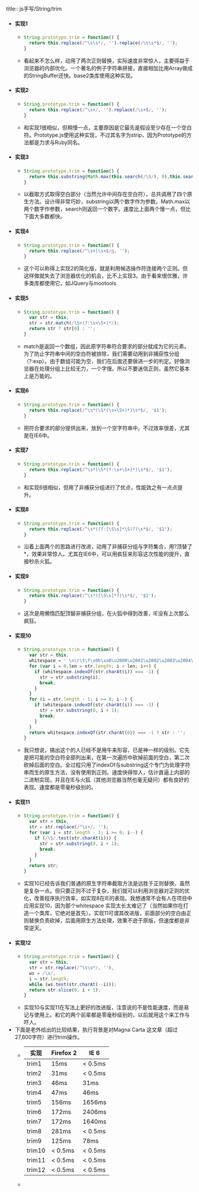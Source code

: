 title:: js手写/String/trim

- #### 实现1
	- ```js
	  String.prototype.trim = function() {
	    return this.replace(/^\s\s*/, '').replace(/\s\s*$/, '');
	  }
	  ```
	- 看起来不怎么样，动用了两次正则替换，实际速度非常惊人，主要得益于浏览器的内部优化。一个著名的例子字符串拼接，直接相加比用Array做成的StringBuffer还快。base2类库使用这种实现。
- #### 实现2
	- ```js
	  String.prototype.trim = function() {
	    return this.replace(/^\s+/, '').replace(/\s+$/, '');
	  }
	  ```
	- 和实现1很相似，但稍慢一点，主要原因是它最先是假设至少存在一个空白符。Prototype.js使用这种实现，不过其名字为strip，因为Prototype的方法都是力求与Ruby同名。
- #### 实现3
	- ```js
	  String.prototype.trim = function() {
	    return this.substring(Math.max(this.search(/\S/), 0),this.search(/\S\s*$/) + 1);
	  }
	  ```
	- 以截取方式取得空白部分（当然允许中间存在空白符），总共调用了四个原生方法。设计得非常巧妙，substring以两个数字作为参数。Math.max以两个数字作参数，search则返回一个数字。速度比上面两个慢一点，但比下面大多数都快。
- #### 实现4
	- ```js
	  String.prototype.trim = function() {
	    return this.replace(/^\s+|\s+$/g, '');
	  }
	  ```
	- 这个可以称得上实现2的简化版，就是利用候选操作符连接两个正则。但这样做就失去了浏览器优化的机会，比不上实现3。由于看来很优雅，许多类库都使用它，如JQuery与mootools
- #### 实现5
	- ```js
	  String.prototype.trim = function() {
	    var str = this;
	    str = str.match(/\S+(?:\s+\S+)*/);
	    return str ? str[0] : '';
	  }
	  ```
	- match是返回一个数组，因此原字符串符合要求的部分就成为它的元素。为了防止字符串中间的空白符被排除，我们需要动用到非捕获性分组（?:exp）。由于数组可能为空，我们在后面还要做进一步的判定。好像浏览器在处理分组上比较无力，一个字慢。所以不要迷信正则，虽然它基本上是万能的。
- #### 实现6
	- ```js
	  String.prototype.trim = function() {
	    return this.replace(/^\s*(\S*(\s+\S+)*)\s*$/, '$1');
	  }
	  ```
	- 把符合要求的部分提供出来，放到一个空字符串中。不过效率很差，尤其是在IE6中。
- #### 实现7
	- ```js
	  String.prototype.trim = function() {
	    return this.replace(/^\s*(\S*(?:\s+\S+)*)\s*$/, '$1');
	  }
	  ```
	- 和实现6很相似，但用了非捕获分组进行了优点，性能效之有一点点提升。
- #### 实现8
	- ```js
	  String.prototype.trim = function() {
	    return this.replace(/^\s*((?:[\S\s]*\S)?)\s*$/, '$1');
	  }
	  ```
	- 沿着上面两个的思路进行改进，动用了非捕获分组与字符集合，用?顶替了*，效果非常惊人。尤其在IE6中，可以用疯狂来形容这次性能的提升，直接秒杀火狐。
- #### 实现9
	- ```js
	  String.prototype.trim = function() {
	    return this.replace(/^\s*([\S\s]*?)\s*$/, '$1');
	  }
	  ```
	- 这次是用懒惰匹配顶替非捕获分组，在火狐中得到改善，IE没有上次那么疯狂。
- #### 实现10
	- ```js
	  String.prototype.trim = function() {
	    var str = this,
	    whitespace = ' \n\r\t\f\x0b\xa0\u2000\u2001\u2002\u2003\u2004\u2005\u2006\u2007\u2008\u2009\u200a\u200b\u2028\u2029\u3000';
	    for (var i = 0,len = str.length; i < len; i++) {
	      if (whitespace.indexOf(str.charAt(i)) === -1) {
	        str = str.substring(i);
	        break;
	      }
	    }
	    for (i = str.length - 1; i >= 0; i--) {
	      if (whitespace.indexOf(str.charAt(i)) === -1) {
	        str = str.substring(0, i + 1);
	        break;
	      }
	    }
	    return whitespace.indexOf(str.charAt(0)) === -1 ? str : '';
	  }
	  ```
	- 我只想说，搞出这个的人已经不是用牛来形容，已是神一样的级别。它先是把可能的空白符全部列出来，在第一次遍历中砍掉前面的空白，第二次砍掉后面的空白。全过程只用了indexOf与substring这个专门为处理字符串而生的原生方法，没有使用到正则。速度快得惊人，估计直逼上内部的二进制实现，并且在IE与火狐（其他浏览器当然也毫无疑问）都有良好的表现。速度都是零毫秒级别的。
- #### 实现11
	- ```js
	  String.prototype.trim = function() {
	    var str = this,
	    str = str.replace(/^\s+/, '');
	    for (var i = str.length - 1; i >= 0; i--) {
	      if (/\S/.test(str.charAt(i))) {
	        str = str.substring(0, i + 1);
	        break;
	      }
	    }
	    return str;
	  }
	  ```
	- 实现10已经告诉我们普通的原生字符串截取方法是远胜于正则替换，虽然是复杂一点。但只要正则不过于复杂，我们就可以利用浏览器对正则的优化，改善程序执行效率，如实现8在IE的表现。我想通常不会有人在项目中应用实现10，因为那个whitespace 实现太长太难记了（当然如果你在打造一个类库，它绝对是首先）。实现11可谓其改进版，前面部分的空白由正则替换负责砍掉，后面用原生方法处理，效果不逊于原版，但速度都是非常逆天。
- #### 实现12
	- ```js
	  String.prototype.trim = function() {
	    var str = this,
	    str = str.replace(/^\s\s*/, ''),
	    ws = /\s/,
	    i = str.length;
	    while (ws.test(str.charAt(--i)));
	    return str.slice(0, i + 1);
	  }
	  ```
	- 实现10与实现11在写法上更好的改进版，注意说的不是性能速度，而是易记与使用上。和它的两个前辈都是零毫秒级别的，以后就用这个来工作与吓人。
- 下面是老外给出的比较结果，执行背景是对Magna Carta 这文章（超过27,600字符）进行trim操作。
	- | 实现 | Firefox 2 | IE 6 |
	  | ---- | ---- | ---- |
	  | trim1 | 15ms | < 0.5ms |
	  | trim2 | 31ms | < 0.5ms |
	  | trim3 | 46ms | 31ms |
	  | trim4 | 47ms | 46ms |
	  | trim5 | 156ms | 1656ms |
	  | trim6 | 172ms | 2406ms |
	  | trim7 | 172ms | 1640ms |
	  | trim8 | 281ms | < 0.5ms |
	  | trim9 | 125ms | 78ms |
	  | trim10 | < 0.5ms | < 0.5ms |
	  | trim11 | < 0.5ms | < 0.5ms |
	  | trim12 | < 0.5ms | < 0.5ms |
	-